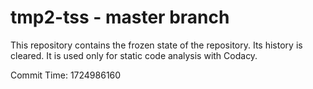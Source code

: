 # tmp2-tss - master branch

This repository contains the frozen state of the repository.
Its history is cleared. It is used only for static code
analysis with Codacy.

Commit Time: 1724986160